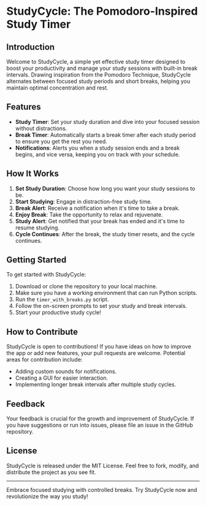 # StudyCycle: The Pomodoro-Inspired Study Timer

## Introduction
Welcome to StudyCycle, a simple yet effective study timer designed to boost your productivity and manage your study sessions with built-in break intervals. Drawing inspiration from the Pomodoro Technique, StudyCycle alternates between focused study periods and short breaks, helping you maintain optimal concentration and rest.

## Features
- **Study Timer**: Set your study duration and dive into your focused session without distractions.
- **Break Timer**: Automatically starts a break timer after each study period to ensure you get the rest you need.
- **Notifications**: Alerts you when a study session ends and a break begins, and vice versa, keeping you on track with your schedule.

## How It Works
1. **Set Study Duration**: Choose how long you want your study sessions to be.
2. **Start Studying**: Engage in distraction-free study time.
3. **Break Alert**: Receive a notification when it's time to take a break.
4. **Enjoy Break**: Take the opportunity to relax and rejuvenate.
5. **Study Alert**: Get notified that your break has ended and it's time to resume studying.
6. **Cycle Continues**: After the break, the study timer resets, and the cycle continues.

## Getting Started
To get started with StudyCycle:
1. Download or clone the repository to your local machine.
2. Make sure you have a working environment that can run Python scripts.
3. Run the `timer_with_breaks.py` script.
4. Follow the on-screen prompts to set your study and break intervals.
5. Start your productive study cycle!

## How to Contribute
StudyCycle is open to contributions! If you have ideas on how to improve the app or add new features, your pull requests are welcome. Potential areas for contribution include:
- Adding custom sounds for notifications.
- Creating a GUI for easier interaction.
- Implementing longer break intervals after multiple study cycles.

## Feedback
Your feedback is crucial for the growth and improvement of StudyCycle. If you have suggestions or run into issues, please file an issue in the GitHub repository.

## License
StudyCycle is released under the MIT License. Feel free to fork, modify, and distribute the project as you see fit.

---

Embrace focused studying with controlled breaks. Try StudyCycle now and revolutionize the way you study!

